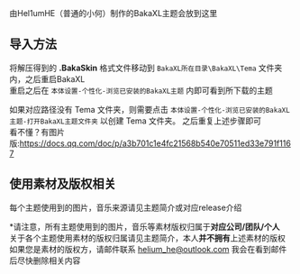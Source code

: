 由Hel1umHE（普通的小何）制作的BakaXL主题会放到这里

## 导入方法

将解压得到的 **.BakaSkin** 格式文件移动到 `BakaXL所在目录\BakaXL\Tema` 文件夹内，之后重启BakaXL  
重启之后在 `本体设置-个性化-浏览已安装的BakaXL主题` 内即可看到所下载的主题

如果对应路径没有 Tema 文件夹，则需要点击 `本体设置-个性化-浏览已安装的BakaXL主题-打开BakaXL主题文件夹` 以创建 Tema 文件夹。
之后重复上述步骤即可  
看不懂？有图片版:https://docs.qq.com/doc/p/a3b701c1e4fc21568b540e70511ed33e791f1167

## 使用素材及版权相关

每个主题使用到的图片，音乐来源请见主题简介或对应release介绍

*请注意，所有主题使用到的图片，音乐等素材版权归属于**对应公司/团队/个人**  
关于各个主题使用素材的版权归属请见主题简介，本人**并不拥有**上述素材的版权  
如果您是素材的版权方，请邮件联系 helium_he@outlook.com 我会在看到邮件后尽快删除相关内容
